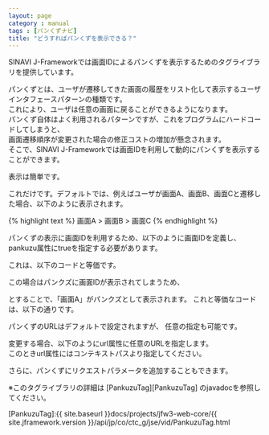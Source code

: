 ```yaml
---
layout: page
category : manual
tags : [パンくずナビ]
title: "どうすればパンくずを表示できる？"
---
```


SINAVI J-Frameworkでは画面IDによるパンくずを表示するためのタグライブラリを提供しています。  

パンくずとは、ユーザが遷移してきた画面の履歴をリスト化して表示するユーザインタフェースパターンの種類です。  
これにより、ユーザは任意の画面に戻ることができるようになります。  
パンくず自体はよく利用されるパターンですが、これをプログラムにハードコードしてしまうと、  
画面遷移順序が変更された場合の修正コストの増加が懸念されます。  
そこで、SINAVI J-Frameworkでは画面IDを利用して動的にパンくずを表示することができます。  

表示は簡単です。  

<script src="https://gist.github.com/tetsuya-oikawa/4cd81b6f6b80451ada49.js"></script>

これだけです。デフォルトでは、例えばユーザが画面A、画面B、画面Cと遷移した場合、以下のように表示されます。  

{% highlight text %}
  画面A > 画面B > 画面C
{% endhighlight %}

パンくずの表示に画面IDを利用するため、以下のように画面IDを定義し、  
pankuzu属性にtrueを指定する必要があります。  

<script src="https://gist.github.com/tetsuya-oikawa/39f11e7ede14d6c75845.js"></script>

これは、以下のコードと等価です。  

<script src="https://gist.github.com/tetsuya-oikawa/eb3701487fd0ed077451.js"></script>

この場合はパンクズに画面IDが表示されてしまうため、  

<script src="https://gist.github.com/tetsuya-oikawa/c3e9f9870b2db76883e3.js"></script>
 
とすることで、「画面A」がパンクズとして表示されます。 これと等価なコードは、以下の通りです。  

<script src="https://gist.github.com/tetsuya-oikawa/35f4f8df3b4a6b2fcc10.js"></script>

パンくずのURLはデフォルトで設定されますが、 任意の指定も可能です。  

変更する場合、以下のようにurl属性に任意のURLを指定します。  
このときurl属性にはコンテキストパスより指定してください。  

<script src="https://gist.github.com/tetsuya-oikawa/c3e9f9870b2db76883e3.js"></script>

さらに、パンくずにリクエストパラメータを追加することもできます。  

<script src="https://gist.github.com/tetsuya-oikawa/f7b58439f45163f10c4c.js"></script>

※このタグライブラリの詳細は [PankuzuTag][PankuzuTag] のjavadocを参照してください。


[PankuzuTag]:{{ site.baseurl }}docs/projects/jfw3-web-core/{{ site.jframework.version }}/api/jp/co/ctc_g/jse/vid/PankuzuTag.html
